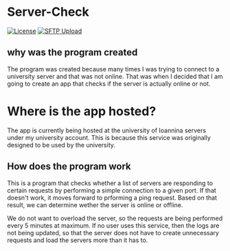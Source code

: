 # Server-Check

[![License](https://img.shields.io/github/license/porfanid/Server-Check)](https://github.com/porfanid/Server-Check/blob/main/LICENSE)
[![SFTP Upload](https://github.com/porfanid/Server-Check/actions/workflows/deploy_to_server.yml/badge.svg)](https://github.com/porfanid/Server-Check/actions/workflows/deploy_to_server.yml)

## why was the program created
The program was created because many times I was trying to connect to a university server and that was not online. That was when I decided that I am going to create an app that checks if the server is actually online or not.

# Where is the app hosted?
The app is currently being hosted at the university of Ioannina servers under my university account. This is because this service was originally designed to be used by the university.

## How does the program work

This is a program that checks whether a list of servers are responding to certain requests by performing a simple connection to a given port. If that doesn't work, it moves forward to prforming a ping request. Based on that result, we can determine wether the server is online or offline.

We do not want to overload the server, so the requests are being performed every 5 minutes at maximum. If no user uses this service, then the logs are not being updated, so that the server does not have to create unnecessary requests and load the servers more than it has to.